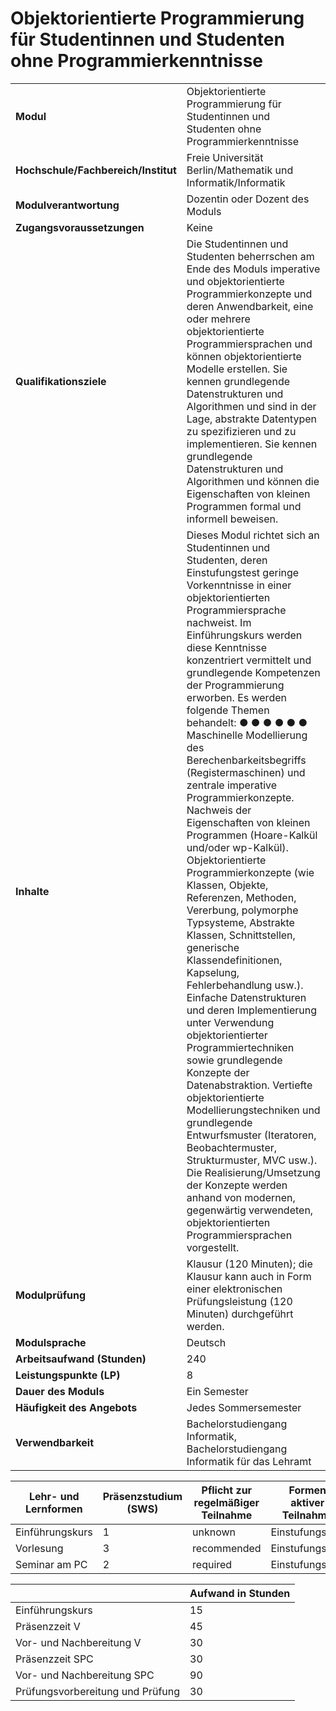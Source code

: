 # Objektorientierte Programmierung für Studentinnen und Studenten ohne Programmierkenntnisse
|                                    |   |
|------------------------------------|---|
|**Modul**                           | Objektorientierte Programmierung für Studentinnen und Studenten ohne Programmierkenntnisse |
|**Hochschule/Fachbereich/Institut** | Freie Universität Berlin/Mathematik und Informatik/Informatik |
|**Modulverantwortung**              | Dozentin oder Dozent des Moduls |
|**Zugangsvoraussetzungen**          | Keine |
|**Qualifikationsziele**             | Die Studentinnen und Studenten beherrschen am Ende des Moduls imperative und objektorientierte Programmierkonzepte und deren Anwendbarkeit, eine oder mehrere objektorientierte Programmiersprachen und können objektorientierte Modelle erstellen. Sie kennen grundlegende Datenstrukturen und Algorithmen und sind in der Lage, abstrakte Datentypen zu spezifizieren und zu implementieren. Sie kennen grundlegende Datenstrukturen und Algorithmen und können die Eigenschaften von kleinen Programmen formal und informell beweisen. |
|**Inhalte**                         | Dieses Modul richtet sich an Studentinnen und Studenten, deren Einstufungstest geringe Vorkenntnisse in einer objektorientierten Programmiersprache nachweist. Im Einführungskurs werden diese Kenntnisse konzentriert vermittelt und grundlegende Kompetenzen der Programmierung erworben. Es werden folgende Themen behandelt: ● ● ● ● ● ● Maschinelle Modellierung des Berechenbarkeitsbegriffs (Registermaschinen) und zentrale imperative Programmierkonzepte. Nachweis der Eigenschaften von kleinen Programmen (Hoare-Kalkül und/oder wp-Kalkül). Objektorientierte Programmierkonzepte (wie Klassen, Objekte, Referenzen, Methoden, Vererbung, polymorphe Typsysteme, Abstrakte Klassen, Schnittstellen, generische Klassendefinitionen, Kapselung, Fehlerbehandlung usw.). Einfache Datenstrukturen und deren Implementierung unter Verwendung objektorientierter Programmiertechniken sowie grundlegende Konzepte der Datenabstraktion. Vertiefte objektorientierte Modellierungstechniken und grundlegende Entwurfsmuster (Iteratoren, Beobachtermuster, Strukturmuster, MVC usw.). Die Realisierung/Umsetzung der Konzepte werden anhand von modernen, gegenwärtig verwendeten, objektorientierten Programmiersprachen vorgestellt. |
|**Modulprüfung**                    | Klausur (120 Minuten); die Klausur kann auch in Form einer elektronischen Prüfungsleistung (120 Minuten) durchgeführt werden. |
|**Modulsprache**                    | Deutsch |
|**Arbeitsaufwand (Stunden)**        | 240 |
|**Leistungspunkte (LP)**            | 8 |
|**Dauer des Moduls**                | Ein Semester |
|**Häufigkeit des Angebots**         | Jedes Sommersemester |
|**Verwendbarkeit**                  | Bachelorstudiengang Informatik, Bachelorstudiengang Informatik für das Lehramt |

| Lehr- und Lernformen | Präsenzstudium <br> (SWS) | Pflicht zur regelmäßiger Teilnahme | Formen aktiver Teilnahme |
| ---------------------|---------------------------|------------------------------------|------------------------- |
| Einführungskurs      | 1                         | unknown                            | Einstufungstest          |
| Vorlesung            | 3                         | recommended                        | Einstufungstest          |
| Seminar am PC        | 2                         | required                           | Einstufungstest          |

|   | Aufwand in Stunden |
| - |--------------------|
| Einführungskurs                          | 15    |
| Präsenzzeit V                            | 45    |
| Vor- und Nachbereitung V                 | 30    |
| Präsenzzeit SPC                          | 30    |
| Vor- und Nachbereitung SPC               | 90    |
| Prüfungsvorbereitung und Prüfung         | 30    |
